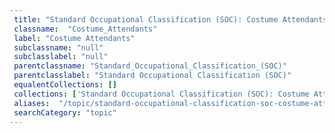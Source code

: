 ```yaml
--- 
 title: "Standard Occupational Classification (SOC): Costume Attendants" 
 classname:  "Costume_Attendants" 
 label: "Costume Attendants" 
 subclassname: "null" 
 subclasslabel: "null" 
 parentclassname: "Standard_Occupational_Classification_(SOC)" 
 parentclasslabel: "Standard Occupational Classification (SOC)" 
 equalentCollections: [] 
 collections: ['Standard Occupational Classification (SOC): Costume Attendants']
 aliases:  "/topic/standard-occupational-classification-soc-costume-attendants"  
 searchCategory: "topic" 
---
```

